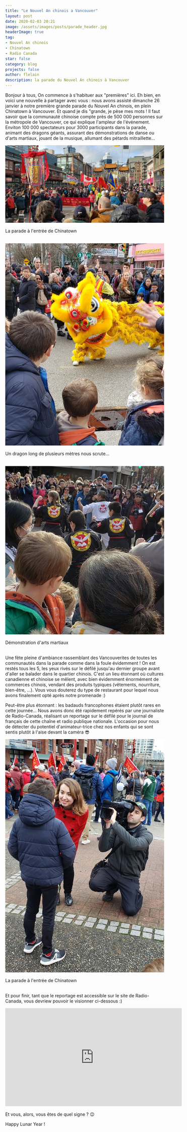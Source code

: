 ```yaml
---
title: "Le Nouvel An chinois a Vancouver"
layout: post
date: 2020-02-03 20:21
image: /assets/images/posts/parade_header.jpg
headerImage: true
tag:
- Nouvel An chinois
- Chinatown
- Radio Canada
star: false
category: blog
projects: false
author: flelain
description: la parade du Nouvel An chinois à Vancouver
---
```


Bonjour à tous,
On commence à s'habituer aux "premières" ici. Eh bien, en voici une nouvelle à partager avec vous : nous avons assisté dimanche 26 janvier à notre première grande parade du Nouvel An chinois, en plein Chinatown à Vancouver. Et quand je dis "grande, je pèse mes mots ! Il faut savoir que la communauté chinoise compte près de 500 000 personnes sur la métropole de Vancouver, ce qui explique l'ampleur de l'événement. Enviton 100 000 spectateurs pour 3000 participants dans la parade, animant des dragons géants, assurant des démonstrations de danse ou d'arts martiaux, jouant de la musique, allumant des pétards mitraillette...

![Markdowm Image](/assets/images/posts/parade_large.jpg)
<figcaption class="caption">La parade à l'entrée de Chinatown</figcaption>
<br>

![Markdowm Image](/assets/images/posts/parade_dragon.jpg)
<figcaption class="caption">Un dragon long de plusieurs mètres nous scrute...</figcaption>
<br>

![Markdowm Image](/assets/images/posts/parade_martial_arts.jpg)
<figcaption class="caption">Démonstration d'arts martiaux</figcaption>
<br>

Une fête pleine d'ambiance rassemblant des Vancouverites de toutes les communautés dans la parade comme dans la foule évidemment ! On est restés tous les 5, les yeux rivés sur le défilé jusqu'au dernier groupe  avant d'aller se balader dans le quartier chinois. C'est un lieu étonnant où cultures canadienne et chinoise se mêlent, avec bien évidemment énormément de commerces chinois, vendant des produits typiques (vêtements, nourriture, bien-être, ...). Vous vous douterez du type de restaurant pour lequel nous avons finalement opté après notre promenade :)

Peut-être plus étonnant : les badauds francophones étaient plutôt rares en cette journée... Nous avons donc été rapidement repérés par une journaliste de Radio-Canada, réalisant un reportage sur le défilé pour le journal de français de cette chaîne et radio publique nationale. L'occasion pour nous de détecter du potentiel d'animateur-trice chez nos enfants qui se sont sentis plutôt à l'aise devant la caméra :sunglasses:

![Markdowm Image](/assets/images/posts/parade_television.jpg)
<figcaption class="caption">La parade à l'entrée de Chinatown</figcaption>
<br>

Et pour finir, tant que le reportage est accessible sur le site de Radio-Canada, vous devriew pouvoir le visionner ci-dessous :)

<iframe width="560" height="310" src="https://ici.radio-canada.ca/tele/le-telejournal-colombie-britannique/site/segments/reportage/152579/chinatown-defile-annee-rat-ambiance-festive?isAutoPlay=1" frameborder="0" allowfullscreen preload="none"></iframe>

Et vous, alors, vous êtes de quel signe ? :wink:

Happy Lunar Year !
